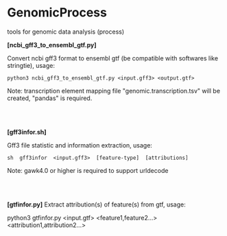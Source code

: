# GenomicProcess
tools for genomic data analysis (process)

**[ncbi_gff3_to_ensembl_gtf.py]**

  Convert ncbi gff3 format to ensembl gtf (be compatible with softwares like stringtie), usage:

    python3 ncbi_gff3_to_ensembl_gtf.py <input.gff3> <output.gtf>

  Note: transcription element mapping file "genomic.transcription.tsv" will be created, "pandas" is required.

<br></br>

**[gff3infor.sh]**

Gff3 file statistic and information extraction, usage:

    sh  gff3infor  <input.gff3>  [feature-type]  [attributions]

Note: gawk4.0 or higher is required to support urldecode

<br></br>

**[gtfinfor.py]**
Extract attribution(s) of feature(s) from gtf, usage:

   python3 gtfinfor.py <input.gtf> <feature1,feature2...> <attribution1,attribution2...>
   
   
